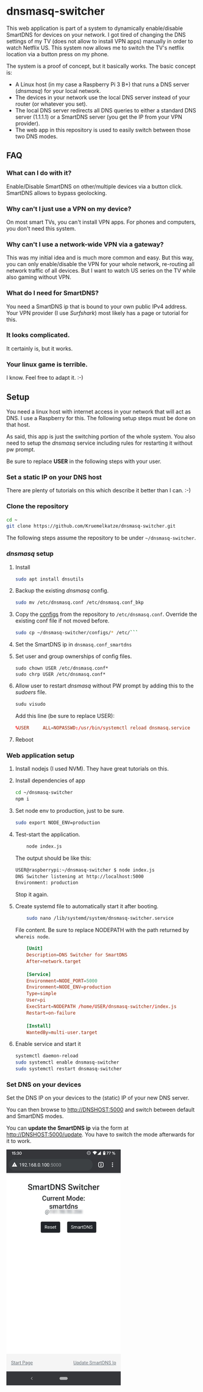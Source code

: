 # dnsmasq-switcher

This web application is part of a system to dynamically enable/disable SmartDNS for devices on your network. I got tired of changing the DNS settings of my TV (does not allow to install VPN apps) manually in order to watch Netflix US. This system now allows me to switch the TV's netflix location via a button press on my phone.

The system is a proof of concept, but it basically works. The basic concept is:

-   A Linux host (in my case a Raspberry Pi 3 B+) that runs a DNS server (_dnsmasq_) for your local network.
-   The devices in your network use the local DNS server instead of your router (or whatever you set).
-   The local DNS server redirects all DNS queries to either a standard DNS server (1.1.1.1) or a SmartDNS server (you get the IP from your VPN provider).
-   The web app in this repository is used to easily switch between those two DNS modes.

## FAQ

### What can I do with it?

Enable/Disable SmartDNS on other/multiple devices via a button click. SmartDNS allows to bypass geolocking.

### Why can't I just use a VPN on my device?

On most smart TVs, you can't install VPN apps. For phones and computers, you don't need this system.

### Why can't I use a network-wide VPN via a gateway?

This was my initial idea and is much more common and easy. But this way, you can only enable/disable the VPN for your whole network, re-routing all network traffic of all devices. But I want to watch US series on the TV while also gaming without VPN.

### What do I need for SmartDNS?

You need a SmartDNS ip that is bound to your own public IPv4 address. Your VPN provider (I use _Surfshark_) most likely has a page or tutorial for this.

### It looks complicated.

It certainly is, but it works.

### Your linux game is terrible.

I know. Feel free to adapt it. :-)

## Setup

You need a linux host with internet access in your network that will act as DNS. I use a Raspberry for this. The following setup steps must be done on that host.

As said, this app is just the switching portion of the whole system. You also need to setup the _dnsmasq_ service including rules for restarting it without pw prompt.

Be sure to replace **USER** in the following steps with your user.

### Set a static IP on your DNS host

There are plenty of tutorials on this which describe it better than I can. :-)

### Clone the repository

```bash
cd ~
git clone https://github.com/Kruemelkatze/dnsmasq-switcher.git
```

The following steps assume the repository to be under `~/dnsmasq-switcher`.

### _dnsmasq_ setup

1. Install

    ```bash
    sudo apt install dnsutils
    ```

2. Backup the existing _dnsmasq_ config.

    ```bash
    sudo mv /etc/dnsmasq.conf /etc/dnsmasq.conf_bkp
    ```

3. Copy the [configs](configs) from the repository to `/etc/dnsmasq.conf`. Override the existing conf file if not moved before.

    ````bash
    sudo cp ~/dnsmasq-switcher/configs/* /etc/```
    ````

4. Set the SmartDNS ip in `dnsmasq.conf_smartdns`

5. Set user and group ownerships of config files.

    ```
    sudo chown USER /etc/dnsmasq.conf*
    sudo chrp USER /etc/dnsmasq.conf*
    ```

6. Allow user to restart _dnsmasq_ without PW prompt by adding this to the _sudoers_ file.

    ```bash
    sudu visudo
    ```

    Add this line (be sure to replace USER):

    ```conf
    %USER     ALL=NOPASSWD:/usr/bin/systemctl reload dnsmasq.service
    ```

7. Reboot

### Web application setup

1. Install nodejs (I used NVM). They have great tutorials on this.

2. Install dependencies of app

    ```bash
    cd ~/dnsmasq-switcher
    npm i
    ```

3. Set node env to production, just to be sure.

    ```bash
    sudo export NODE_ENV=production
    ```

4. Test-start the application.

    ```bash
        node index.js
    ```

    The output should be like this:

    ```bash
    USER@raspberrypi:~/dnsmasq-switcher $ node index.js
    DNS Switcher listening at http://localhost:5000
    Environment: production
    ```

    Stop it again.

5. Create systemd file to automatically start it after booting.

    ```bash
        sudo nano /lib/systemd/system/dnsmasq-switcher.service
    ```

    File content. Be sure to replace NODEPATH with the path returned by `whereis node`.

    ```conf
        [Unit]
        Description=DNS Switcher for SmartDNS
        After=network.target

        [Service]
        Environment=NODE_PORT=5000
        Environment=NODE_ENV=production
        Type=simple
        User=pi
        ExecStart=NODEPATH /home/USER/dnsmasq-switcher/index.js
        Restart=on-failure

        [Install]
        WantedBy=multi-user.target
    ```

6. Enable service and start it
    ```bash
    systemctl daemon-reload
    sudo systemctl enable dnsmasq-switcher
    sudo systemctl restart dnsmasq-switcher
    ```

### Set DNS on your devices

Set the DNS IP on your devices to the (static) IP of your new DNS server.

You can then browse to [http://DNSHOST:5000](http://DNSHOST:5000) and switch between default and SmartDNS modes.

You can **update the SmartDNS ip** via the form at [http://DNSHOST:5000/update](http://DNSHOST:5000/update). You have to switch the mode afterwards for it to work.

[<img width="300" alt="DNS switching app on phone" src="public/phone_img.jpg"/>](public/phone_img.jpg)


